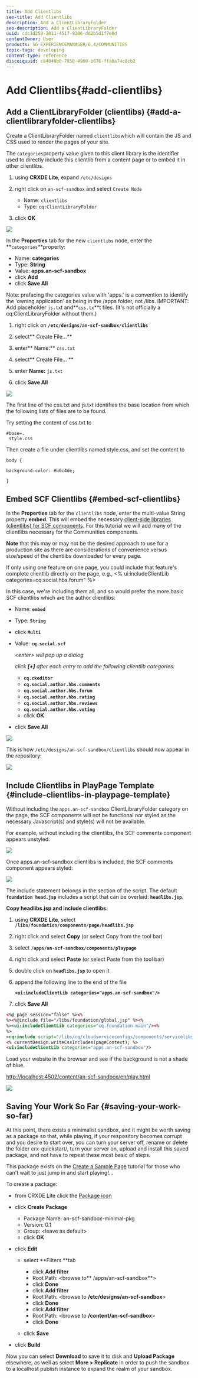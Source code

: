```yaml
---
title: Add Clientlibs
seo-title: Add Clientlibs
description: Add a ClientLibraryFolder
seo-description: Add a ClientLibraryFolder
uuid: cdc1d258-2011-4517-9206-dd2b5d1f7e0d
contentOwner: User
products: SG_EXPERIENCEMANAGER/6.4/COMMUNITIES
topic-tags: developing
content-type: reference
discoiquuid: c84040b0-7850-4960-b676-ffa0a74c8cb2
---
```


# Add Clientlibs{#add-clientlibs}

## Add a ClientLibraryFolder (clientlibs) {#add-a-clientlibraryfolder-clientlibs}

Create a ClientLibraryFolder named `clientlibs`which will contain the JS and CSS used to render the pages of your site.

The `categories`property value given to this client library is the identifier used to directly include this clientlib from a content page or to embed it in other clientlibs.

1. using **CRXDE Lite**, expand `/etc/designs`

1. right click on `an-scf-sandbox` and select `Create Node`

    * Name: `clientlibs`
    * Type: `cq:ClientLibraryFolder`

1. click **OK**

![](assets/chlimage_1-220.png)

In the **Properties** tab for the new `clientlibs` node, enter the **`categories`**property:

* Name: **categories**
* Type: **String**
* Value: **apps.an-scf-sandbox**
* click **Add**
* click **Save All**

Note: prefacing the categories value with 'apps.' is a convention to identify the 'owning application' as being in the /apps folder, not /libs.  IMPORTANT: Add placeholder `js.tx`t and**`css.tx`**t files. (It's not officially a cq:ClientLibraryFolder without them.)

1. right click on **`/etc/designs/an-scf-sandbox/clientlibs`**
1. select** Create File...**
1. enter** Name:** `css.txt`

1. select** Create File... **
1. enter **Name:** `js.txt`

1. click **Save All**

![](assets/chlimage_1-221.png)

The first line of the css.txt and js.txt identifies the base location from which the following lists of files are to be found.

Try setting the content of css.txt to

```
#base=.
 style.css
```

Then create a file under clientlibs named style.css, and set the content to

`body {`

`background-color: #b0c4de;`

`}`

## Embed SCF Clientlibs {#embed-scf-clientlibs}

In the **Properties** tab for the `clientlibs` node, enter the multi-value String property **embed**. This will embed the necessary [client-side libraries (clientlibs) for SCF components](/help/communities/client-customize.md#clientlibs-for-scf). For this tutorial we will add many of the clientlibs necessary for the Communities components.

**Note** that this may or may not be the desired approach to use for a production site as there are considerations of convenience versus size/speed of the clientlibs downloaded for every page.

If only using one feature on one page, you could include that feature's complete clientlib directly on the page, e.g., &lt;% ui:includeClientLib categories=cq.social.hbs.forum" %&gt;

In this case, we're including them all, and so would prefer the more basic SCF clientlibs which are the author clientlibs:

* Name: **`embed`**
* Type: **`String`**
* click **`Multi`**
* Value: **`cq.social.scf`** 

  *&lt;enter&gt; will pop up a dialog*  

  *click **[+]** after each entry to add the following clientlib categories:*

    * **`cq.ckeditor`**
    * **`cq.social.author.hbs.comments`**
    * **`cq.social.author.hbs.forum`**
    * **`cq.social.author.hbs.rating`**
    * **`cq.social.author.hbs.reviews`**
    * **`cq.social.author.hbs.voting`**
    * click **OK**

* click **Save All**

![](assets/chlimage_1-222.png)

This is how `/etc/designs/an-scf-sandbox/clientlibs` should now appear in the repository:

![](assets/chlimage_1-223.png) 

## Include Clientlibs in PlayPage Template {#include-clientlibs-in-playpage-template}

Without including the `apps.an-scf-sandbox` ClientLibraryFolder category on the page, the SCF components will not be functional nor styled as the necessary Javascript(s) and style(s) will not be available.

For example, without including the clientlibs, the SCF comments component appears unstyled:

![](assets/chlimage_1-224.png)

Once apps.an-scf-sandbox clientlibs is included, the SCF comments component appears styled:

![](assets/chlimage_1-225.png)

The include statement belongs in the <head> section of the <html> script. The default **`foundation head.jsp`** includes a script that can be overlaid: **`headlibs.jsp`**.

**Copy headlibs.jsp and include clientlibs:**

1. using **CRXDE Lite**, select **`/libs/foundation/components/page/headlibs.jsp`**
1. right click and select **Copy** (or select Copy from the tool bar)
1. select **`/apps/an-scf-sandbox/components/playpage`**
1. right click and select **Paste** (or select Paste from the tool bar)
1. double click on **`headlibs.jsp`** to open it
1. append the following line to the end of the file

   **`<ui:includeClientLib categories="apps.an-scf-sandbox"/>`**

1. click **Save All**

```xml
<%@ page session="false" %><%
%><%@include file="/libs/foundation/global.jsp" %><%
%><ui:includeClientLib categories="cq.foundation-main"/><%
%>
<cq:include script="/libs/cq/cloudserviceconfigs/components/servicelibs/servicelibs.jsp"/>
<% currentDesign.writeCssIncludes(pageContext); %>
<ui:includeClientLib categories="apps.an-scf-sandbox"/>

```

Load your website in the browser and see if the background is not a shade of blue.

[http://localhost:4502/content/an-scf-sandbox/en/play.html](http://localhost:4502/content/an-scf-sandbox/en/play.html)

![](assets/chlimage_1-226.png) 

## Saving Your Work So Far {#saving-your-work-so-far}

At this point, there exists a minimalist sandbox, and it might be worth saving as a package so that, while playing, if your respository becomes corrupt and you desire to start over, you can turn your server off, rename or delete the folder crx-quickstart/, turn your server on, upload and install this saved package, and not have to repeat these most basic of steps.

This package exists on the [Create a Sample Page](/help/communities/create-sample-page.md) tutorial for those who can't wait to just jump in and start playing!...

To create a package:

* from CRXDE Lite click the [Package icon](http://localhost:4502/crx/packmgr/) 
* click **Create Package**

    * Package Name: an-scf-sandbox-minimal-pkg
    * Version: 0.1
    * Group: &lt;leave as default&gt;
    * click **OK**

* click **Edit**

    * select **Filters **tab

        * click **Add filter**
        * Root Path: &lt;browse to** /apps/an-scf-sandbox**&gt;
        * click **Done**
        * click **Add filter**
        * Root Path: &lt;browse to **/etc/designs/an-scf-sandbox**&gt;
        * click **Done**
        * click **Add filter**
        * Root Path: &lt;browse to **/content/an-scf-sandbox**&gt;
        * click **Done**

    * click **Save**

* click **Build**

Now you can select **Download** to save it to disk and **Upload Package** elsewhere, as well as select **More &gt; Replicate** in order to push the sandbox to a localhost publish instance to expand the realm of your sandbox. 